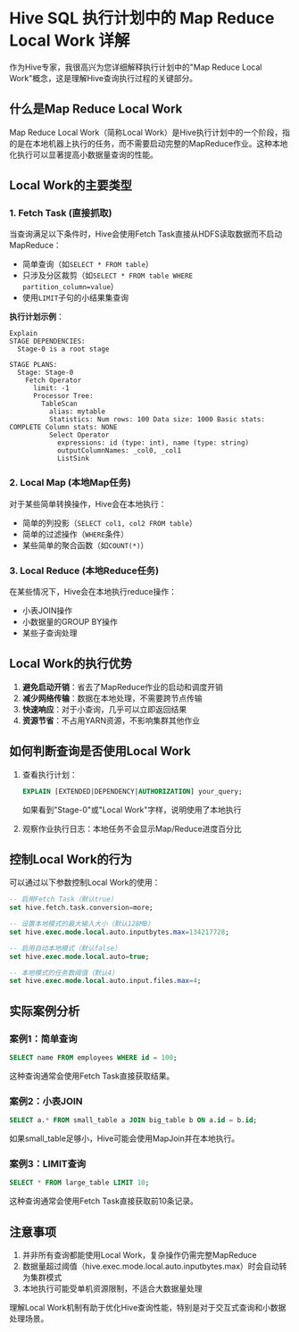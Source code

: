# Hive SQL 执行计划中的 Map Reduce Local Work 详解

作为Hive专家，我很高兴为您详细解释执行计划中的"Map Reduce Local Work"概念，这是理解Hive查询执行过程的关键部分。

## 什么是Map Reduce Local Work

Map Reduce Local Work（简称Local Work）是Hive执行计划中的一个阶段，指的是在本地机器上执行的任务，而不需要启动完整的MapReduce作业。这种本地化执行可以显著提高小数据量查询的性能。

## Local Work的主要类型

### 1. Fetch Task (直接抓取)

当查询满足以下条件时，Hive会使用Fetch Task直接从HDFS读取数据而不启动MapReduce：
- 简单查询（如`SELECT * FROM table`）
- 只涉及分区裁剪（如`SELECT * FROM table WHERE partition_column=value`）
- 使用`LIMIT`子句的小结果集查询

**执行计划示例**：
```
Explain
STAGE DEPENDENCIES:
  Stage-0 is a root stage

STAGE PLANS:
  Stage: Stage-0
    Fetch Operator
      limit: -1
      Processor Tree:
        TableScan
          alias: mytable
          Statistics: Num rows: 100 Data size: 1000 Basic stats: COMPLETE Column stats: NONE
          Select Operator
            expressions: id (type: int), name (type: string)
            outputColumnNames: _col0, _col1
            ListSink
```

### 2. Local Map (本地Map任务)

对于某些简单转换操作，Hive会在本地执行：
- 简单的列投影（`SELECT col1, col2 FROM table`）
- 简单的过滤操作（`WHERE`条件）
- 某些简单的聚合函数（如`COUNT(*)`）

### 3. Local Reduce (本地Reduce任务)

在某些情况下，Hive会在本地执行reduce操作：
- 小表JOIN操作
- 小数据量的GROUP BY操作
- 某些子查询处理

## Local Work的执行优势

1. **避免启动开销**：省去了MapReduce作业的启动和调度开销
2. **减少网络传输**：数据在本地处理，不需要跨节点传输
3. **快速响应**：对于小查询，几乎可以立即返回结果
4. **资源节省**：不占用YARN资源，不影响集群其他作业

## 如何判断查询是否使用Local Work

1. 查看执行计划：
   ```sql
   EXPLAIN [EXTENDED|DEPENDENCY|AUTHORIZATION] your_query;
   ```
   如果看到"Stage-0"或"Local Work"字样，说明使用了本地执行

2. 观察作业执行日志：本地任务不会显示Map/Reduce进度百分比

## 控制Local Work的行为

可以通过以下参数控制Local Work的使用：

```sql
-- 启用Fetch Task（默认true）
set hive.fetch.task.conversion=more;

-- 设置本地模式的最大输入大小（默认128MB）
set hive.exec.mode.local.auto.inputbytes.max=134217728;

-- 启用自动本地模式（默认false）
set hive.exec.mode.local.auto=true;

-- 本地模式的任务数阈值（默认4）
set hive.exec.mode.local.auto.input.files.max=4;
```

## 实际案例分析

### 案例1：简单查询
```sql
SELECT name FROM employees WHERE id = 100;
```
这种查询通常会使用Fetch Task直接获取结果。

### 案例2：小表JOIN
```sql
SELECT a.* FROM small_table a JOIN big_table b ON a.id = b.id;
```
如果small_table足够小，Hive可能会使用MapJoin并在本地执行。

### 案例3：LIMIT查询
```sql
SELECT * FROM large_table LIMIT 10;
```
这种查询通常会使用Fetch Task直接获取前10条记录。

## 注意事项

1. 并非所有查询都能使用Local Work，复杂操作仍需完整MapReduce
2. 数据量超过阈值（hive.exec.mode.local.auto.inputbytes.max）时会自动转为集群模式
3. 本地执行可能受单机资源限制，不适合大数据量处理

理解Local Work机制有助于优化Hive查询性能，特别是对于交互式查询和小数据处理场景。
